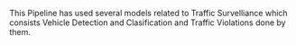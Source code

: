 This Pipeline has used several models related to Traffic Survelliance which consists Vehicle Detection and Clasification and Traffic Violations done by them.<br>

